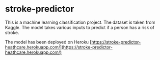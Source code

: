 # stroke-predictor
This is a machine learning classification project. The dataset is taken from Kaggle.
The model takes various inputs to predict if a person has a risk of stroke.

The model has been deployed on Heroku  [https://stroke-predictor-heathcare.herokuapp.com/](https://stroke-predictor-heathcare.herokuapp.com/)
